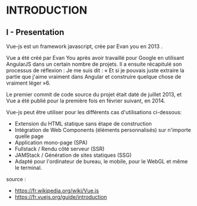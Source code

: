 # INTRODUCTION

## I - Presentation
Vue-js est un framework javascript, crée par Evan you en 2013 .

Vue a été créé par Evan You après avoir travaillé pour Google en utilisant AngularJS dans un certain nombre de projets. 
Il a ensuite récapitulé son processus de réflexion : Je me suis dit : « Et si je pouvais juste extraire la partie que j'aime vraiment dans Angular et construire quelque chose de vraiment léger »6. 

Le premier commit de code source du projet était daté de juillet 2013, et Vue a été publié pour la première fois en février suivant, en 2014. 


Vue-js peut être utiliser pour les différents cas d'utilisations ci-dessous:

*    Extension du HTML statique sans étape de construction
*  Intégration de Web Components (éléments personnalisés) sur n'importe quelle page
* Application mono-page (SPA)
* Fullstack / Rendu côté serveur (SSR)
* JAMStack / Génération de sites statiques (SSG)
* Adapté pour l'ordinateur de bureau, le mobile, pour le WebGL et même le terminal.








source : 
* https://fr.wikipedia.org/wiki/Vue.js
* https://fr.vuejs.org/guide/introduction


